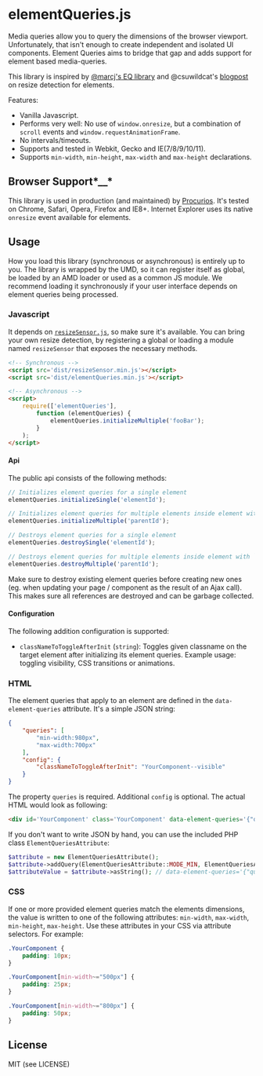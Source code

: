 elementQueries.js
===================

Media queries allow you to query the dimensions of the browser viewport. Unfortunately, that isn't enough to create independent
and isolated UI components. Element Queries aims to bridge that gap and adds support for element based media-queries.

This library is inspired by [@marcj's EQ library](https://github.com/marcj/css-element-queries/) and @csuwildcat's
[blogpost](http://www.backalleycoder.com/2013/03/18/cross-browser-event-based-element-resize-detection/) on resize detection
for elements.

Features:

- Vanilla Javascript.
- Performs very well: No use of `window.onresize`, but a combination of `scroll` events and `window.requestAnimationFrame`.
- No intervals/timeouts.
- Supports and tested in Webkit, Gecko and IE(7/8/9/10/11).
- Supports `min-width`, `min-height`, `max-width` and `max-height` declarations.

## Browser Support*__*

This library is used in production (and maintained) by [Procurios](https://procurios.com). It's tested on Chrome, Safari,
Opera, Firefox and IE8+. Internet Explorer uses its native `onresize` event available for elements.

## Usage

How you load this library (synchronous or asynchronous) is entirely up to you. The library is wrapped by the UMD, so it 
can register itself as global, be loaded by an AMD loader or used as a common JS module. We recommend loading it synchronously 
if your user interface depends on element queries being processed.

### Javascript

It depends on [`resizeSensor.js`](https://github.com/procurios/ResizeSensor), so make sure it's available. You can bring 
your own resize detection, by registering a global or loading a module named `resizeSensor` that exposes the necessary
methods.

```html
<!-- Synchronous -->
<script src='dist/resizeSensor.min.js'></script>
<script src='dist/elementQueries.min.js'></script>

<!-- Asynchronous -->
<script>
	require(['elementQueries'],
		function (elementQueries) {
			elementQueries.initializeMultiple('fooBar');
		}
	);
</script>
```

#### Api

The public api consists of the following methods:

```js
// Initializes element queries for a single element
elementQueries.initializeSingle('elementId');

// Initializes element queries for multiple elements inside element with `parentId`
elementQueries.initializeMultiple('parentId');

// Destroys element queries for a single element
elementQueries.destroySingle('elementId');

// Destroys element queries for multiple elements inside element with `parentId`
elementQueries.destroyMultiple('parentId');
```

Make sure to destroy existing element queries before creating new ones (eg. when updating your page / component as the 
result of an Ajax call). This makes sure all references are destroyed and can be garbage collected.

#### Configuration

The following addition configuration is supported:

- `classNameToToggleAfterInit` (`string`): Toggles given classname on the target element after initializing its element 
queries. Example usage: toggling visibility, CSS transitions or animations.

### HTML

The element queries that apply to an element are defined in the `data-element-queries` attribute. It's a simple JSON string:

```json
{
    "queries": [
        "min-width:980px",
        "max-width:700px"
    ],
    "config": {
        "classNameToToggleAfterInit": "YourComponent--visible"
    }
}
```

The property `queries` is required. Additional `config` is optional. The actual HTML would look as following:

```html
<div id='YourComponent' class='YourComponent' data-element-queries='{"queries":["min-width:980px","max-width:700px"],"config":{"classNameToToggleAfterInit":"YourComponent--visible"}}'></div>
```

If you don't want to write JSON by hand, you can use the included PHP class `ElementQueriesAttribute`:

```php
$attribute = new ElementQueriesAttribute();
$attribute->addQuery(ElementQueriesAttribute::MODE_MIN, ElementQueriesAttribute::PROPERTY_WIDTH, 500);
$attributeValue = $attribute->asString(); // data-element-queries='{"queries":["min-width:500px"]}'
```

### CSS

If one or more provided element queries match the elements dimensions, the value is written to one of the following 
attributes: `min-width`, `max-width`, `min-height`, `max-height`. Use these attributes in your CSS via attribute selectors.
For example:

```css
.YourComponent {
	padding: 10px;
}

.YourComponent[min-width~="500px"] {
    padding: 25px;
}

.YourComponent[min-width~="800px"] {
    padding: 50px;
}
```

## License

MIT (see LICENSE)